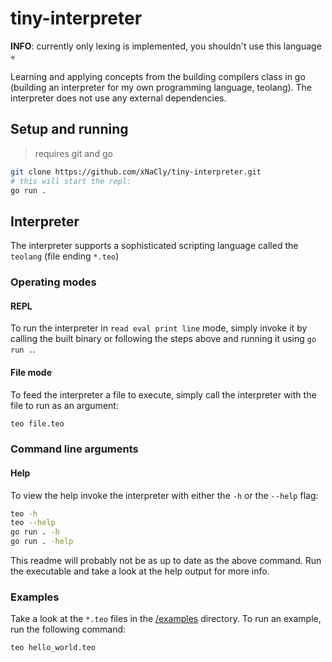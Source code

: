 # tiny-interpreter

**INFO**: currently only lexing is implemented, you shouldn't use this language 💀

Learning and applying concepts from the building compilers class in go (building an interpreter for my own programming language, teolang).
The interpreter does not use any external dependencies.

## Setup and running

> requires git and go

```bash
git clone https://github.com/xNaCly/tiny-interpreter.git
# this will start the repl:
go run .
```

## Interpreter

The interpreter supports a sophisticated scripting language called the `teolang` (file ending `*.teo`)

### Operating modes

#### REPL

To run the interpreter in `read eval print line` mode, simply invoke it by calling the built binary or following the steps above and running it using `go run .`.

#### File mode

To feed the interpreter a file to execute, simply call the interpreter with the file to run as an argument:

```bash
teo file.teo
```

### Command line arguments

#### Help

To view the help invoke the interpreter with either the `-h` or the `--help` flag:

```bash
teo -h
teo --help
go run . -h
go run . -help
```

This readme will probably not be as up to date as the above command. Run the executable and take a look at the help output for more info.

### Examples

Take a look at the `*.teo` files in the [/examples](/examples) directory. To run an example, run the following command:

```
teo hello_world.teo
```
